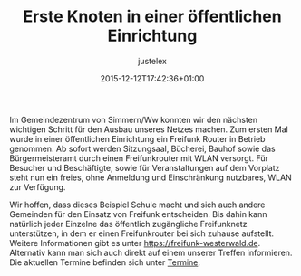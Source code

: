 ﻿---
layout: post
title: Erste Knoten in einer öffentlichen Einrichtung
author: justelex
share: true
comments: true
modified:
categories: blog
excerpt:
tags: []
image:
  feature:
date: 2015-12-12T17:42:36+01:00
---

Im Gemeindezentrum von Simmern/Ww konnten wir den nächsten wichtigen Schritt für den Ausbau unseres Netzes machen. Zum ersten Mal wurde in einer öffentlichen Einrichtung ein Freifunk Router in Betrieb genommen.
Ab sofort werden Sitzungsaal, Bücherei, Bauhof sowie das Bürgermeisteramt durch einen Freifunkrouter mit WLAN versorgt. Für Besucher und Beschäftigte, sowie für Veranstaltungen auf dem Vorplatz steht nun ein freies, ohne Anmeldung und Einschränkung nutzbares, WLAN zur Verfügung.

Wir hoffen, dass dieses Beispiel Schule macht und sich auch andere Gemeinden für den Einsatz von Freifunk entscheiden. Bis dahin kann natürlich jeder Einzelne das öffentlich zugängliche Freifunknetz unterstützen, in dem er einen Freifunkrouter bei sich zuhause aufstellt. Weitere Informationen gibt es unter <https://freifunk-westerwald.de>. Alternativ kann man sich auch direkt auf einem unserer Treffen informieren. Die aktuellen Termine befinden sich unter [Termine](/termine).
